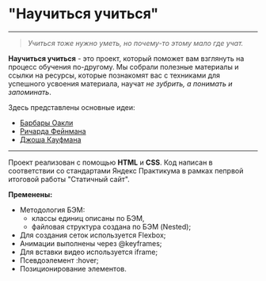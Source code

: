 # "Научиться учиться"

---

> _Учиться тоже нужно уметь, но почему-то этому мало где учат._

**Научиться учиться** - это проект, который поможет вам взглянуть на процесс обучения по-другому.
Мы собрали полезные материалы и ссылки на ресурсы, которые познакомят вас с техниками для успешного усвоения материала, научат _не зубрить, а понимать и запоминать_.

Здесь представлены основные идеи:

- [Барбары Оакли](https://www.livelib.ru/author/629767-barbara-oakli)
- [Ричарда Фейнмана](https://www.livelib.ru/author/180342-richard-fejnman)
- [Джоша Кауфмана](https://www.livelib.ru/author/354617-dzhosh-kaufman)

---

Проект реализован с помощью **HTML** и **CSS**.
Код написан в соответствии со стандартами Яндекс Практикума в рамках пепрвой итоговой работы "Статичный сайт".

**Пременены:**

- Методология БЭМ:
  - классы единиц описаны по БЭМ,
  - файловая структура создана по БЭМ (Nested);
- Для создания сеток используется Flexbox;
- Анимации выполнены через @keyframes;
- Для вставки видео используется iframe;
- Псевдоэлемент :hover;
- Позиционирование элементов.
